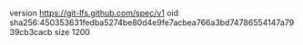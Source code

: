 version https://git-lfs.github.com/spec/v1
oid sha256:450353631fedba5274be80d4e9fe7acbea766a3bd74786554147a7939cb3cacb
size 1200
